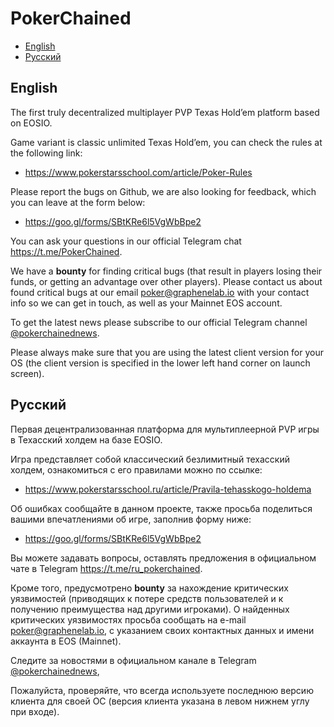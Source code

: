# PokerChained

* [English](#english)
* [Русский](#русский)

## English

The first truly decentralized multiplayer PVP Texas Hold’em platform based on EOSIO.

Game variant is classic unlimited Texas Hold’em, you can check the rules at the following link:

* https://www.pokerstarsschool.com/article/Poker-Rules

Please report the bugs on Github, we are also looking for feedback, which you can leave at the form below:
* https://goo.gl/forms/SBtKRe6l5VgWbBpe2

You can ask your questions in our official Telegram chat https://t.me/PokerChained.

We have a **bounty** for finding critical bugs (that result in players losing their funds, or getting an advantage over other players). Please contact us about found critical bugs at our email poker@graphenelab.io with your contact info so we can get in touch, as well as your Mainnet EOS account.

To get the latest news please subscribe to our official Telegram channel [@pokerchainednews](https://t.me/pokerchainednews).

Please always make sure that you are using the latest client version for your OS (the client version is specified in the lower left hand corner on launch screen).

## Русский

Первая децентрализованная платформа для мультиплеерной PVP игры в Техасский холдем на базе EOSIO.

Игра представляет собой классический безлимитный техасский холдем, ознакомиться с его правилами можно по ссылке:

* https://www.pokerstarsschool.ru/article/Pravila-tehasskogo-holdema

Об ошибках сообщайте в данном проекте, также просьба поделиться вашими впечатлениями об игре, заполнив форму ниже:

* https://goo.gl/forms/SBtKRe6l5VgWbBpe2
  
Вы можете задавать вопросы, оставлять предложения в официальном чате в Telegram https://t.me/ru_pokerchained.

Кроме того, предусмотрено **bounty** за нахождение критических уязвимостей (приводящих к потере средств пользователей и к получению преимущества над другими игроками). О найденных критических уязвимостях просьба сообщать на e-mail poker@graphenelab.io, с указанием своих контактных данных и имени аккаунта в EOS (Mainnet).

Следите за новостями в официальном канале в Telegram [@pokerchainednews](https://t.me/pokerchainednews), 

Пожалуйста, проверяйте, что всегда используете последнюю версию клиента для своей ОС (версия клиента указана в левом нижнем углу при входе).
